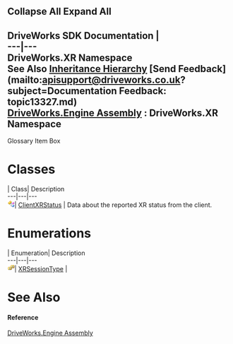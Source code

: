Collapse All Expand All  
---  
DriveWorks SDK Documentation  |   
---|---  
DriveWorks.XR Namespace   
See Also [Inheritance Hierarchy](topic13328.md) [Send Feedback](mailto:apisupport@driveworks.co.uk?subject=Documentation Feedback: topic13327.md)  
[DriveWorks.Engine Assembly](topic2156.md) : DriveWorks.XR Namespace  
---  
  
Glossary Item Box

# Classes

| Class| Description  
---|---|---  
![Class](dotnetimages/Class.gif)| [ClientXRStatus](topic13330.md) | Data about the reported XR status from the client.  
  
# Enumerations

| Enumeration| Description  
---|---|---  
![Enumeration](dotnetimages/Enumeration.gif)| [XRSessionType](topic13329.md) |   
  
# See Also

#### Reference

[DriveWorks.Engine Assembly](topic2156.md)


